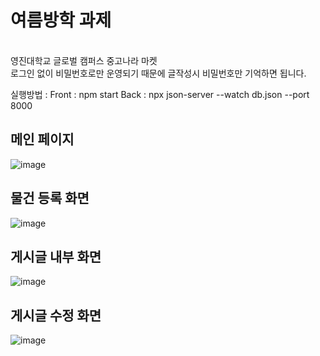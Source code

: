 <h1>여름방학 과제</h1><br>
영진대학교 글로벌 캠퍼스 중고나라 마켓<br>
로그인 없이 비밀번호로만 운영되기 때문에 글작성시 비밀번호만 기억하면 됩니다.<br>

실행방법 : 
Front : npm start
Back : npx json-server --watch db.json --port 8000

<h2>메인 페이지</h2>

![image](https://user-images.githubusercontent.com/74581689/185747117-cfa5a8a1-dfd0-4d3e-95f7-adb9b50a4596.png)

<h2>물건 등록 화면 </h2>

![image](https://user-images.githubusercontent.com/74581689/185747139-6943f6e1-71d0-4270-b1ae-80dc6af5c710.png)


<h2>게시글 내부 화면</h2>

![image](https://user-images.githubusercontent.com/74581689/185747203-9da245d2-a076-400a-87d3-1d391e0374e4.png)


<h2>게시글 수정 화면</h2>

![image](https://user-images.githubusercontent.com/74581689/185747215-3ee8df83-8475-409b-82aa-fda48d1cc50f.png)
